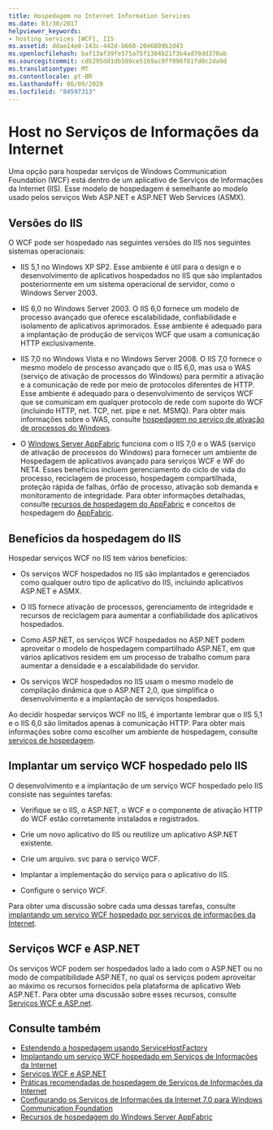 ```yaml
---
title: Hospedagem no Internet Information Services
ms.date: 03/30/2017
helpviewer_keywords:
- hosting services [WCF], IIS
ms.assetid: ddae14e8-143c-442d-b660-2046809b2d43
ms.openlocfilehash: baf13af39fe575a75f1304b21f3b4ad70dd370ab
ms.sourcegitcommit: cdb295dd1db589ce5169ac9ff096f01fd0c2da9d
ms.translationtype: MT
ms.contentlocale: pt-BR
ms.lasthandoff: 06/09/2020
ms.locfileid: "84597313"
---
```

# <a name="host-in-internet-information-services"></a>Host no Serviços de Informações da Internet

Uma opção para hospedar serviços de Windows Communication Foundation (WCF) está dentro de um aplicativo de Serviços de Informações da Internet (IIS). Esse modelo de hospedagem é semelhante ao modelo usado pelos serviços Web ASP.NET e ASP.NET Web Services (ASMX).

## <a name="versions-of-iis"></a>Versões do IIS

O WCF pode ser hospedado nas seguintes versões do IIS nos seguintes sistemas operacionais:

- IIS 5,1 no Windows XP SP2. Esse ambiente é útil para o design e o desenvolvimento de aplicativos hospedados no IIS que são implantados posteriormente em um sistema operacional de servidor, como o Windows Server 2003.

- IIS 6,0 no Windows Server 2003. O IIS 6,0 fornece um modelo de processo avançado que oferece escalabilidade, confiabilidade e isolamento de aplicativos aprimorados. Esse ambiente é adequado para a implantação de produção de serviços WCF que usam a comunicação HTTP exclusivamente.

- IIS 7,0 no Windows Vista e no Windows Server 2008. O IIS 7,0 fornece o mesmo modelo de processo avançado que o IIS 6,0, mas usa o WAS (serviço de ativação de processos do Windows) para permitir a ativação e a comunicação de rede por meio de protocolos diferentes de HTTP. Esse ambiente é adequado para o desenvolvimento de serviços WCF que se comunicam em qualquer protocolo de rede com suporte do WCF (incluindo HTTP, net. TCP, net. pipe e net. MSMQ). Para obter mais informações sobre o WAS, consulte [hospedagem no serviço de ativação de processos do Windows](hosting-in-windows-process-activation-service.md).

- O [Windows Server AppFabric](https://docs.microsoft.com/previous-versions/appfabric/ff384253(v=azure.10)) funciona com o IIS 7,0 e o WAS (serviço de ativação de processos do Windows) para fornecer um ambiente de Hospedagem de aplicativos avançado para serviços WCF e WF do NET4. Esses benefícios incluem gerenciamento do ciclo de vida do processo, reciclagem de processo, hospedagem compartilhada, proteção rápida de falhas, órfão de processo, ativação sob demanda e monitoramento de integridade. Para obter informações detalhadas, consulte [recursos de hospedagem do AppFabric](https://docs.microsoft.com/previous-versions/appfabric/ee677189(v=azure.10)) e conceitos de hospedagem do [AppFabric](https://docs.microsoft.com/previous-versions/appfabric/ee677371(v=azure.10)).

## <a name="benefits-of-iis-hosting"></a>Benefícios da hospedagem do IIS

Hospedar serviços WCF no IIS tem vários benefícios:

- Os serviços WCF hospedados no IIS são implantados e gerenciados como qualquer outro tipo de aplicativo do IIS, incluindo aplicativos ASP.NET e ASMX.

- O IIS fornece ativação de processos, gerenciamento de integridade e recursos de reciclagem para aumentar a confiabilidade dos aplicativos hospedados.

- Como ASP.NET, os serviços WCF hospedados no ASP.NET podem aproveitar o modelo de hospedagem compartilhado ASP.NET, em que vários aplicativos residem em um processo de trabalho comum para aumentar a densidade e a escalabilidade do servidor.

- Os serviços WCF hospedados no IIS usam o mesmo modelo de compilação dinâmica que o ASP.NET 2,0, que simplifica o desenvolvimento e a implantação de serviços hospedados.

Ao decidir hospedar serviços WCF no IIS, é importante lembrar que o IIS 5,1 e o IIS 6,0 são limitados apenas à comunicação HTTP. Para obter mais informações sobre como escolher um ambiente de hospedagem, consulte [serviços de hospedagem](../hosting-services.md).

## <a name="deploy-an-iis-hosted-wcf-service"></a>Implantar um serviço WCF hospedado pelo IIS

O desenvolvimento e a implantação de um serviço WCF hospedado pelo IIS consiste nas seguintes tarefas:

- Verifique se o IIS, o ASP.NET, o WCF e o componente de ativação HTTP do WCF estão corretamente instalados e registrados.

- Crie um novo aplicativo do IIS ou reutilize um aplicativo ASP.NET existente.

- Crie um arquivo. svc para o serviço WCF.

- Implantar a implementação do serviço para o aplicativo do IIS.

- Configure o serviço WCF.

Para obter uma discussão sobre cada uma dessas tarefas, consulte [implantando um serviço WCF hospedado por serviços de informações da Internet](deploying-an-internet-information-services-hosted-wcf-service.md).

## <a name="wcf-services-and-aspnet"></a>Serviços WCF e ASP.NET

Os serviços WCF podem ser hospedados lado a lado com o ASP.NET ou no modo de compatibilidade ASP.NET, no qual os serviços podem aproveitar ao máximo os recursos fornecidos pela plataforma de aplicativo Web ASP.NET. Para obter uma discussão sobre esses recursos, consulte [Serviços WCF e ASP.net](wcf-services-and-aspnet.md).

## <a name="see-also"></a>Consulte também

- [Estendendo a hospedagem usando ServiceHostFactory](../extending/extending-hosting-using-servicehostfactory.md)
- [Implantando um serviço WCF hospedado em Serviços de Informações da Internet](deploying-an-internet-information-services-hosted-wcf-service.md)
- [Serviços WCF e ASP.NET](wcf-services-and-aspnet.md)
- [Práticas recomendadas de hospedagem de Serviços de Informações da Internet](internet-information-services-hosting-best-practices.md)
- [Configurando os Serviços de Informações da Internet 7.0 para Windows Communication Foundation](configuring-iis-for-wcf.md)
- [Recursos de hospedagem do Windows Server AppFabric](https://docs.microsoft.com/previous-versions/appfabric/ee677189(v=azure.10))
